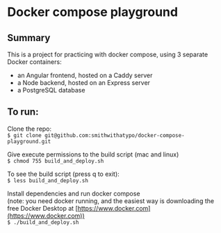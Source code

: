# Docker compose playground

## Summary

This is a project for practicing with docker compose, using 3 separate Docker containers: 
- an Angular frontend, hosted on a Caddy server
- a Node backend, hosted on an Express server
- a PostgreSQL database

## To run:

Clone the repo:  
`$ git clone git@github.com:smithwithatypo/docker-compose-playground.git`

Give execute permissions to the build script (mac and linux)  
`$ chmod 755 build_and_deploy.sh`

To see the build script (press q to exit):  
`$ less build_and_deploy.sh`

Install dependencies and run docker compose  
(note: you need docker running, and the easiest way is downloading the free Docker Desktop at [https://www.docker.com](https://www.docker.com))  
`$ ./build_and_deploy.sh`
